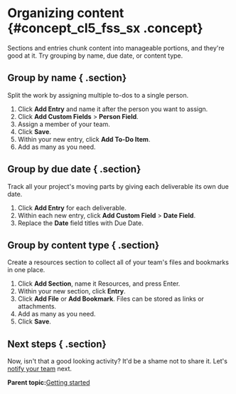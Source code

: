 # Organizing content {#concept_cl5_fss_sx .concept}

Sections and entries chunk content into manageable portions, and they're good at it. Try grouping by name, due date, or content type.

## Group by name { .section}

Split the work by assigning multiple to-dos to a single person.

1.  Click **Add Entry** and name it after the person you want to assign.
2.  Click **Add Custom Fields** \> **Person Field**.
3.  Assign a member of your team.
4.  Click **Save**.
5.  Within your new entry, click **Add To-Do Item**.
6.  Add as many as you need.

## Group by due date { .section}

Track all your project's moving parts by giving each deliverable its own due date.

1.  Click **Add Entry** for each deliverable.
2.  Within each new entry, click **Add Custom Field** \> **Date Field**.
3.  Replace the **Date** field titles with Due Date.

## Group by content type { .section}

Create a resources section to collect all of your team's files and bookmarks in one place.

1.  Click **Add Section**, name it Resources, and press Enter.
2.  Within your new section, click **Entry**.
3.  Click **Add File** or **Add Bookmark**. Files can be stored as links or attachments.
4.  Add as many as you need.
5.  Click **Save**.

## Next steps { .section}

Now, isn't that a good looking activity? It'd be a shame not to share it. Let's [notify your team](c_notify_members.md) next.

**Parent topic:**[Getting started](../activities/c_get_started.md)

